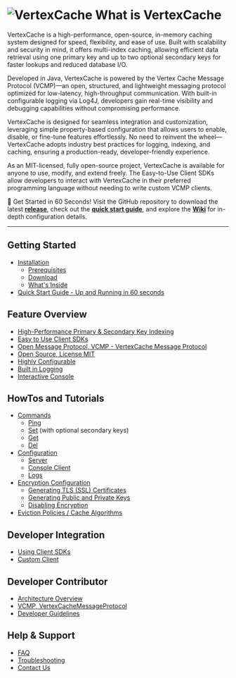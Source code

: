 <!--
  Title: VertexCache
  Description: VertexCache is a straightforward in-memory caching system designed with a strong emphasis on security. It supports a range of algorithms and offers multi-index caching capabilities, allowing for efficient data retrieval using one primary key and two secondary keys. 
 
  Author: jasonlam604
  -->
<meta name='keywords' content='in-memory cache, caching, java, data structure, database'>

# ![VertexCache](https://github.com/jasonlam604/VertexCache/blob/main/etc/assets/vertexcache-logo-32x32.png) What is VertexCache
VertexCache is a high-performance, open-source, in-memory caching system designed for speed, flexibility, and ease of use. Built with scalability and security in mind, it offers multi-index caching, allowing efficient data retrieval using one primary key and up to two optional secondary keys for faster lookups and reduced database I/O.

Developed in Java, VertexCache is powered by the Vertex Cache Message Protocol (VCMP)—an open, structured, and lightweight messaging protocol optimized for low-latency, high-throughput communication. With built-in configurable logging via Log4J, developers gain real-time visibility and debugging capabilities without compromising performance.

VertexCache is designed for seamless integration and customization, leveraging simple property-based configuration that allows users to enable, disable, or fine-tune features effortlessly. No need to reinvent the wheel—VertexCache adopts industry best practices for logging, indexing, and caching, ensuring a production-ready, developer-friendly experience.

As an MIT-licensed, fully open-source project, VertexCache is available for anyone to use, modify, and extend freely. The Easy-to-Use Client SDKs allow developers to interact with VertexCache in their preferred programming language without needing to write custom VCMP clients.

🚀 Get Started in 60 Seconds!
Visit the GitHub repository to download the latest **[release](https://github.com/jasonlam604/VertexCache/releases)**, check out the **[quick start guide](https://github.com/jasonlam604/VertexCache/wiki/Quick-Start-Guide)**, and explore the **[Wiki](https://github.com/jasonlam604/VertexCache/wiki)** for in-depth configuration details.


---
   
## Getting Started
- [Installation](https://github.com/jasonlam604/VertexCache/wiki/Installation)
  - [Prerequisites](https://github.com/jasonlam604/VertexCache/wiki/Installation#Prerequisites)
  - [Download](https://github.com/jasonlam604/VertexCache/wiki/Installation#Download)
  - [What's Inside](https://github.com/jasonlam604/VertexCache/wiki/Installation#Whats-Inside)
- [Quick Start Guide - Up and Running in 60 seconds](https://github.com/jasonlam604/VertexCache/wiki/Quick-Start-Guide)

## Feature Overview
- [High-Performance Primary & Secondary Key Indexing](https://github.com/jasonlam604/VertexCache/wiki/High-Performance-Primary-&-Secondary-Key-Indexing)
- [Easy to Use Client SDKs](https://github.com/jasonlam604/VertexCache/wiki/Easy-to-Use-Client-SDKs)
- [Open Message Protocol, VCMP - VertexCache Message Protocol](https://github.com/jasonlam604/VertexCache/wiki/Open-Message-Protocol,-VCMP)
- [Open Source, License MIT](https://github.com/jasonlam604/VertexCache/wiki/Open-Source)
- [Highly Configurable](https://github.com/jasonlam604/VertexCache/wiki/Highly-Configurable)
- [Built in Logging](https://github.com/jasonlam604/VertexCache/wiki/Built-in-Logging)
- [Interactive Console](https://github.com/jasonlam604/VertexCache/wiki/Interactive-Console)

## HowTos and Tutorials
- [Commands](https://github.com/jasonlam604/VertexCache/wiki/Commands)
  - [Ping](https://github.com/jasonlam604/VertexCache/wiki/Commands#Ping)
  - [Set](https://github.com/jasonlam604/VertexCache/wiki/Commands#Set) (with optional secondary keys)
  - [Get](https://github.com/jasonlam604/VertexCache/wiki/Commands#Get)
  - [Del](https://github.com/jasonlam604/VertexCache/wiki/Commands#Del) 
- [Configuration](https://github.com/jasonlam604/VertexCache/wiki/Configuration)
  - [Server](https://github.com/jasonlam604/VertexCache/wiki/Configuration#Server)
  - [Console Client](https://github.com/jasonlam604/VertexCache/wiki/Configuration#Console-Client)
  - [Logs](https://github.com/jasonlam604/VertexCache/wiki/Configuration#Logs)
- [Encryption Configuration](https://github.com/jasonlam604/VertexCache/wiki/Encryption-Configuration)
  - [Generating TLS (SSL) Certificates](https://github.com/jasonlam604/VertexCache/wiki/Generating-TLS-(SSL)-Certificates)
  - [Generating Public and Private Keys](https://github.com/jasonlam604/VertexCache/wiki/Generating-Public-and-Private-Keys)
  - [Disabling Encryption](https://github.com/jasonlam604/VertexCache/wiki/Encryption-Configuration#Disabling-Encryption)
- [Eviction Policies / Cache Algorithms](https://github.com/jasonlam604/VertexCache/wiki/Eviction-Policies-Cache-Algorithms)

## Developer Integration
- [Using Client SDKs](Using-Client-SDKs)
- [Custom Client](Using-Custom-Client)

## Developer Contributor
- [Architecture Overview](Architecture-Overview)
- [VCMP, VertexCacheMessageProtocol](https://github.com/jasonlam604/VertexCache/wiki/Open-Message-Protocol,-VCMP)
- [Developer Guidelines](Developer-Guidelines)

## Help & Support
- [FAQ](FAQ)
- [Troubleshooting](Troubleshooting)
- [Contact Us](Contact)
